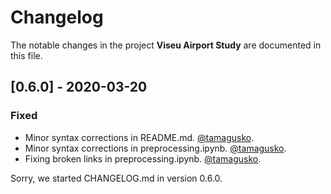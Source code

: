 # Changelog
The notable changes in the project **Viseu Airport Study** are documented in this file.

## [0.6.0] - 2020-03-20
### Fixed
- Minor syntax corrections in README.md. [@tamagusko](https://github.com/tamagusko).
- Minor syntax corrections in preprocessing.ipynb. [@tamagusko](https://github.com/tamagusko).
- Fixing broken links in preprocessing.ipynb. [@tamagusko](https://github.com/tamagusko).

Sorry, we started CHANGELOG.md in version 0.6.0.
